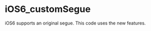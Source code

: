 iOS6_customSegue
================

iOS6 supports an original segue. This code uses the new features.